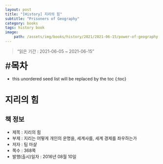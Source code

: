 ```yaml
---
layout: post
title: "[History] 지리의 힘"
subtitle: "Prisoners of Geography"
category: books
tags: history book
image:
    path: /assets/img/books/history/2021/2021-06-15/power-of-geography.png
---
```


> “읽은 기간 : 2021-06-05 ~ 2021-06-15”

<span style="font-size:30px;">\#**목차**</span>
* this unordered seed list will be replaced by the toc
{:toc}

# 지리의 힘

## 책 정보
- 제목 : 지리의 힘
- 부제 : 지리는 어떻게 개인의 운명을, 세계사를, 세계 경제를 좌우하는가
- 저자 : 팀 마샬
- 쪽수 : 368쪽
- 발행(출시)일자 : 2016년 08월 10일